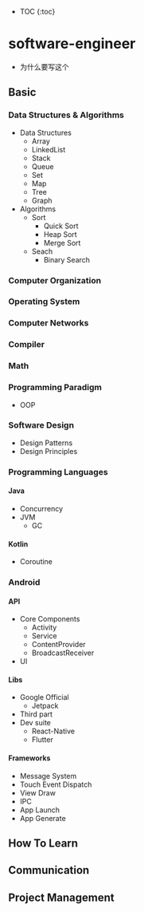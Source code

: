 * TOC
{:toc}

# software-engineer
*   为什么要写这个

## Basic
### Data Structures & Algorithms
*   Data Structures
    *   Array
    *   LinkedList
    *   Stack
    *   Queue
    *   Set
    *   Map
    *   Tree
    *   Graph
*   Algorithms
    *   Sort
        *   Quick Sort
        *   Heap Sort
        *   Merge Sort
    *   Seach  
        *   Binary Search

###    Computer Organization
###    Operating System
###    Computer Networks
###    Compiler
###    Math
###    Programming Paradigm
*   OOP

###    Software Design  
*   Design Patterns
*   Design Principles

### Programming Languages
####    Java
*   Concurrency
*   JVM
    *   GC

####    Kotlin
*   Coroutine

### Android
####    API
*   Core Components
    *   Activity
    *   Service
    *   ContentProvider
    *   BroadcastReceiver
*   UI  

####    Libs
*   Google Official
    *   Jetpack
*   Third part
*   Dev suite
    *   React-Native
    *   Flutter  

####    Frameworks 
*   Message System
*   Touch Event Dispatch
*   View Draw
*   IPC
*   App Launch
*   App Generate

## How To Learn  

##  Communication 

##  Project Management 

